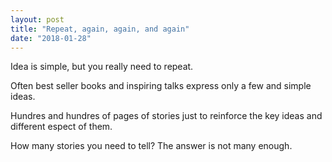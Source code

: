 ```yaml
---
layout: post
title: "Repeat, again, again, and again"
date: "2018-01-28"
---
```


Idea is simple, but you really need to repeat.

Often best seller books and inspiring talks express only a few and simple
ideas.

Hundres and hundres of pages of stories just to reinforce the key ideas and
different espect of them.

How many stories you need to tell? The answer is not many enough.
